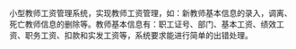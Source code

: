 小型教师工资管理系统，实现教师工资管理，如：新教师基本信息的录入，调离、死亡教师信息的删除等。教师基本信息有：职工证号、部门、基本工资、绩效工资、职务工资、扣款和实发工资等，系统要求能进行简单的出错处理。
